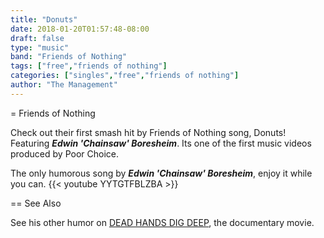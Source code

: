 ```yaml
---
title: "Donuts"
date: 2018-01-20T01:57:48-08:00
draft: false
type: "music"
band: "Friends of Nothing"
tags: ["free","friends of nothing"]
categories: ["singles","free","friends of nothing"]
author: "The Management"
---
```

= Friends of Nothing

Check out their first smash hit by Friends of Nothing song, Donuts! Featuring ***Edwin 'Chainsaw' Boresheim***. Its one of the first music videos produced by Poor Choice.

The only humorous song by ***Edwin 'Chainsaw' Boresheim***, enjoy it while you can.
{{< youtube YYTGTFBLZBA >}}

== See Also

See his other humor on [DEAD HANDS DIG DEEP](https://www.imdb.com/title/tt5069188/), the documentary movie.
